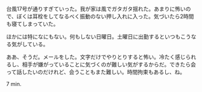 台風17号が通りすぎていった。我が家は風でガタガタ揺れた。あまりに怖いので、ぼくは耳栓をしてなるべく振動のない押し入れに入った。気づいたら2時間も寝てしまっていた。

ほかには特になにもない。何もしない日曜日。土曜日に出勤するといつもこうなる気がしている。

ああ、そうだ。メールをした。文字だけでやりとりすると怖い。冷たく感じられるし、相手が嫌がっていることに気づくのが難しい気がするからだ。できたら会って話したいのだけれど、会うこともまた難しい。時間拘束もあるし、ね。

7 min.
